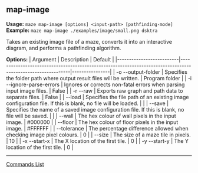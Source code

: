 ## map-image
**Usage:** `maze map-image [options] <input-path> [pathfinding-mode]`  
**Example:** `maze map-image ./examples/image/small.png dsktra`

Takes an existing image file of a maze, converts it into an interactive diagram, and performs a pathfinding algorithm.

**Options:**
| Argument                 | Description                                                                                                 | Default        |
|--------------------------|-------------------------------------------------------------------------------------------------------------|----------------|
| -o --output-folder       | Specifies the folder path where output result files will be written.                                        | Program folder |
| -i --ignore-parse-errors | Ignores or corrects non-fatal errors when parsing input image files.                                        | False          |
| -r --raw                 | Exports raw graph and path data to separate files.                                                          | False          |
| --load                   | Specifies the file path of an existing image configuration file.  If this is blank, no file will be loaded. |                |
| --save                   | Specifies the name of a saved image configuration file.  If this is blank, no file will be saved.           |                |
| --wall                   | The hex colour of wall pixels in the input image.                                                           | #000000        |
| --floor                  | The hex colour of floor pixels in the input image.                                                          | #FFFFFF        |
| --tolerance              | The percentage difference allowed when checking image pixel colours.                                        | 0              |
| --size                   | The size of a maze tile in pixels.                                                                          | 10             |
| -x --start-x             | The X location of the first tile.                                                                           | 0              |
| -y --start-y             | The Y location of the first tile.                                                                           | 0              |

---

[Commands List](./readme.md)